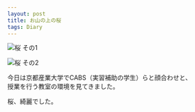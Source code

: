 ```yaml
---
layout: post
title: お山の上の桜
tags: Diary
---
```


![桜 その1](https://xdncl.github.io/blog/assets/img/20160406_01.jpg)

![桜 その2](https://xdncl.github.io/blog/assets/img/20160406_02.jpg)

今日は京都産業大学でCABS（実習補助の学生）らと顔合わせと、  
授業を行う教室の環境を見てきました。

桜、綺麗でした。